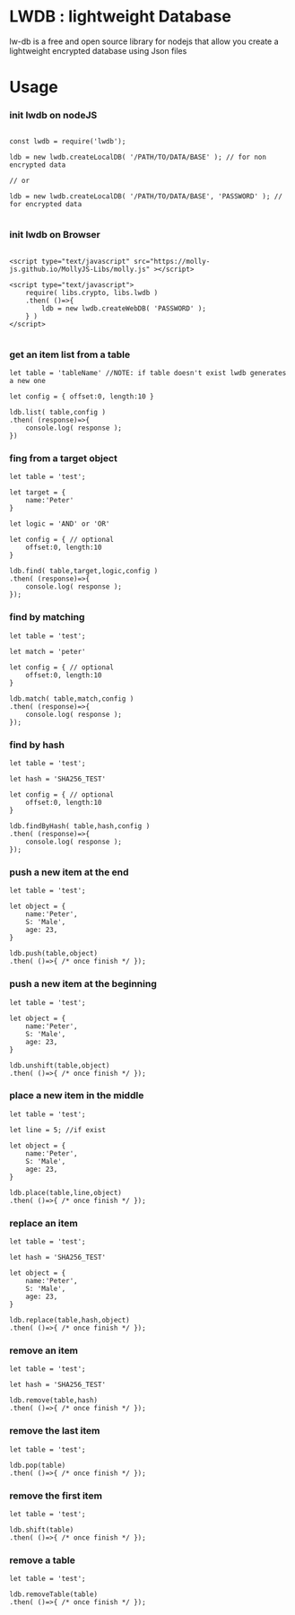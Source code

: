 # LWDB : lightweight Database

lw-db is a free and open source library for nodejs that allow you create a lightweight encrypted database using Json files

# Usage

### init lwdb on nodeJS
```

const lwdb = require('lwdb');

ldb = new lwdb.createLocalDB( '/PATH/TO/DATA/BASE' ); // for non encrypted data

// or

ldb = new lwdb.createLocalDB( '/PATH/TO/DATA/BASE', 'PASSWORD' ); // for encrypted data
	
```

### init lwdb on Browser
```

<script type="text/javascript" src="https://molly-js.github.io/MollyJS-Libs/molly.js" ></script>

<script type="text/javascript">
	require( libs.crypto, libs.lwdb )
	.then( ()=>{
		ldb = new lwdb.createWebDB( 'PASSWORD' );
	} )
</script>
	
```

### get an item list from a table
```
let table = 'tableName' //NOTE: if table doesn't exist lwdb generates a new one

let config = { offset:0, length:10 }

ldb.list( table,config )
.then( (response)=>{
	console.log( response );
})
```

### fing from a target object
```
let table = 'test';

let target = {
	name:'Peter'
}

let logic = 'AND' or 'OR'

let config = { // optional
	offset:0, length:10
}

ldb.find( table,target,logic,config )
.then( (response)=>{
	console.log( response );
});

```

### find by matching
```
let table = 'test';

let match = 'peter'

let config = { // optional
	offset:0, length:10
}

ldb.match( table,match,config )
.then( (response)=>{
	console.log( response );
});

```

### find by hash
```
let table = 'test';

let hash = 'SHA256_TEST'

let config = { // optional
	offset:0, length:10
}

ldb.findByHash( table,hash,config )
.then( (response)=>{
	console.log( response );
});

```

### push a new item at the end
```
let table = 'test';

let object = {
	name:'Peter',
	S: 'Male',
	age: 23,
}

ldb.push(table,object)
.then( ()=>{ /* once finish */ });

```

### push a new item at the beginning
```
let table = 'test';

let object = {
	name:'Peter',
	S: 'Male',
	age: 23,
}

ldb.unshift(table,object)
.then( ()=>{ /* once finish */ });

```

### place a new item in the middle
```
let table = 'test';

let line = 5; //if exist

let object = {
	name:'Peter',
	S: 'Male',
	age: 23,
}

ldb.place(table,line,object)
.then( ()=>{ /* once finish */ });

```

### replace an item
```
let table = 'test';

let hash = 'SHA256_TEST'

let object = {
	name:'Peter',
	S: 'Male',
	age: 23,
}

ldb.replace(table,hash,object)
.then( ()=>{ /* once finish */ });

```

### remove an item
```
let table = 'test';

let hash = 'SHA256_TEST'

ldb.remove(table,hash)
.then( ()=>{ /* once finish */ });

```

### remove the last item
```
let table = 'test';

ldb.pop(table)
.then( ()=>{ /* once finish */ });
```

### remove the first item
```
let table = 'test';

ldb.shift(table)
.then( ()=>{ /* once finish */ });
```

### remove a table
```
let table = 'test';

ldb.removeTable(table)
.then( ()=>{ /* once finish */ });

```
